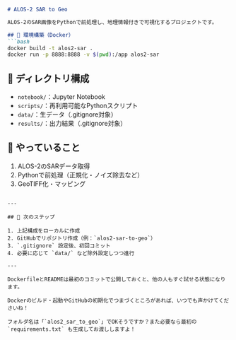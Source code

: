 ```markdown
# ALOS-2 SAR to Geo

ALOS-2のSAR画像をPythonで前処理し、地理情報付きで可視化するプロジェクトです。

## 🔧 環境構築（Docker）
```bash
docker build -t alos2-sar .
docker run -p 8888:8888 -v $(pwd):/app alos2-sar
```

## 📁 ディレクトリ構成
- `notebook/`：Jupyter Notebook
- `scripts/`：再利用可能なPythonスクリプト
- `data/`：生データ（.gitignore対象）
- `results/`：出力結果（.gitignore対象）

## 📓 やっていること
1. ALOS-2のSARデータ取得
2. Pythonで前処理（正規化・ノイズ除去など）
3. GeoTIFF化・マッピング
```

---

## 🚀 次のステップ

1. 上記構成をローカルに作成
2. GitHubでリポジトリ作成（例：`alos2-sar-to-geo`）
3. `.gitignore` 設定後、初回コミット
4. 必要に応じて `data/` など除外設定しつつ進行

---

DockerfileとREADMEは最初のコミットで公開しておくと、他の人もすぐ試せる状態になります。

Dockerのビルド・起動やGitHubの初期化でつまづくところがあれば、いつでも声かけてくださいね！

フォルダ名は「`alos2_sar_to_geo`」でOKそうですか？また必要なら最初の `requirements.txt` も生成してお渡ししますよ！